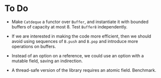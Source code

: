 # To Do

* Make `Catdeque` a functor over `Buffer`,
  and instantiate it with bounded buffers of capacity at most 8.
  Test `Buffer8` independently.

* If we are interested in making the code more efficient,
  then we should avoid using sequences of `B.push` and `B.pop`
  and introduce more operations on buffers.

* Instead of an option on a reference,
  we could use an option with a mutable field,
  saving an indirection.

* A thread-safe version of the library requires an atomic field.
  Benchmark.
